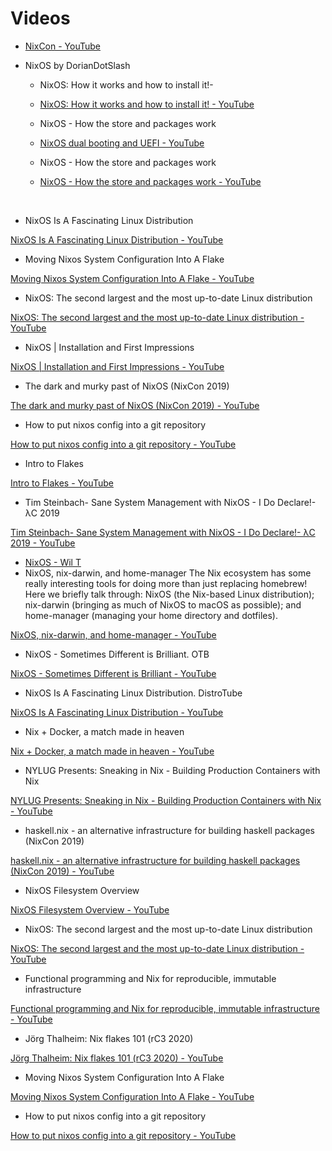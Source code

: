 # Videos
- [NixCon - YouTube](https://www.youtube.com/c/NixCon/featured)

- NixOS by DorianDotSlash
	- NixOS: How it works and how to install it!- 
	
	- [NixOS: How it works and how to install it! - YouTube](https://www.youtube.com/watch?v=oPymb2-IXbg)
	- NixOS - How the store and packages work
	
	- [NixOS dual booting and UEFI - YouTube](https://www.youtube.com/watch?v=82vrj22omyQ)
	- NixOS - How the store and packages work
	
	- [NixOS - How the store and packages work - YouTube](https://www.youtube.com/watch?v=qZtXOjHl3-U&t=6s)

&nbsp;
- NixOS Is A Fascinating Linux Distribution

[NixOS Is A Fascinating Linux Distribution - YouTube](https://www.youtube.com/watch?v=J7Hdaqs1rjU)
- Moving Nixos System Configuration Into A Flake

[Moving Nixos System Configuration Into A Flake - YouTube](https://www.youtube.com/watch?v=mJbQ--iBc1U)
- NixOS: The second largest and the most up-to-date Linux distribution

[NixOS: The second largest and the most up-to-date Linux distribution - YouTube](https://www.youtube.com/watch?v=yp3Iu4Cpfyk)
- NixOS | Installation and First Impressions

[NixOS | Installation and First Impressions - YouTube](https://www.youtube.com/watch?v=IdoCOqkAexY)
- The dark and murky past of NixOS (NixCon 2019)

[The dark and murky past of NixOS (NixCon 2019) - YouTube](https://www.youtube.com/watch?v=fsgYVi2PQr0)
- How to put nixos config into a git repository

[How to put nixos config into a git repository - YouTube](https://www.youtube.com/watch?v=Dy3KHMuDNS8)
- Intro to Flakes

[Intro to Flakes - YouTube](https://www.youtube.com/watch?v=K54KKAx2wNc)
- Tim Steinbach- Sane System Management with NixOS - I Do Declare!- λC 2019

[Tim Steinbach- Sane System Management with NixOS - I Do Declare!- λC 2019 - YouTube](https://www.youtube.com/watch?v=_LDzO5_d1a0)

- [NixOS - Wil T](https://www.youtube.com/playlist?list=PL-saUBvIJzOkjAw_vOac75v-x6EzNzZq-)
- NixOS, nix-darwin, and home-manager
The Nix ecosystem has some really interesting tools for doing more than just replacing homebrew! Here we briefly talk through: NixOS (the Nix-based Linux distribution); nix-darwin (bringing as much of NixOS to macOS as possible); and home-manager (managing your home directory and dotfiles).

[NixOS, nix-darwin, and home-manager - YouTube](https://www.youtube.com/watch?v=IUsQt4NRCnc)
- NixOS - Sometimes Different is Brilliant. OTB

[NixOS - Sometimes Different is Brilliant - YouTube](https://www.youtube.com/watch?v=TpMhPFexqy4)
- NixOS Is A Fascinating Linux Distribution. DistroTube

[NixOS Is A Fascinating Linux Distribution - YouTube](https://www.youtube.com/watch?v=J7Hdaqs1rjU)
- Nix + Docker, a match made in heaven

[Nix + Docker, a match made in heaven - YouTube](https://www.youtube.com/watch?v=WP_oAmV6C2U)
- NYLUG Presents: Sneaking in Nix - Building Production Containers with Nix

[NYLUG Presents: Sneaking in Nix - Building Production Containers with Nix - YouTube](https://www.youtube.com/watch?v=pfIDYQ36X0k)
- haskell.nix - an alternative infrastructure for building haskell packages (NixCon 2019)

[haskell.nix - an alternative infrastructure for building haskell packages (NixCon 2019) - YouTube](https://www.youtube.com/watch?v=j71ZkinDeUM)
- NixOS Filesystem Overview

[NixOS Filesystem Overview - YouTube](https://www.youtube.com/watch?v=jf0nIn2oS8A&list=TLPQMTMxMTIwMjETnJ_sH-RsmQ&index=4)
- NixOS: The second largest and the most up-to-date Linux distribution

[NixOS: The second largest and the most up-to-date Linux distribution - YouTube](https://www.youtube.com/watch?v=yp3Iu4Cpfyk)
- Functional programming and Nix for reproducible, immutable infrastructure

[Functional programming and Nix for reproducible, immutable infrastructure - YouTube](https://www.youtube.com/watch?v=mKXLAbrKrno)
- Jörg Thalheim: Nix flakes 101 (rC3 2020)

[Jörg Thalheim: Nix flakes 101 (rC3 2020) - YouTube](https://www.youtube.com/watch?v=QXUlhnhuRX4)
- Moving Nixos System Configuration Into A Flake

[Moving Nixos System Configuration Into A Flake - YouTube](https://www.youtube.com/watch?v=mJbQ--iBc1U)
- How to put nixos config into a git repository

[How to put nixos config into a git repository - YouTube](https://www.youtube.com/watch?v=Dy3KHMuDNS8)